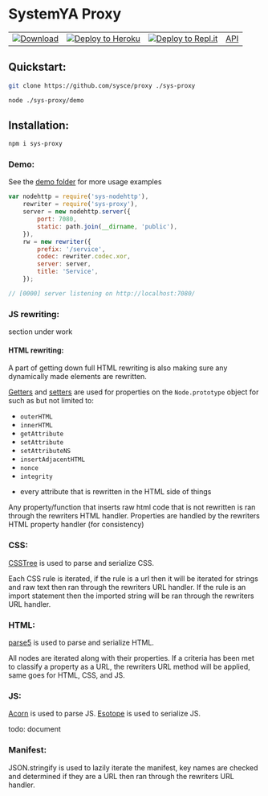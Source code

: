 # SystemYA Proxy

|||||
| --- | --- | --- | --- |
| [![Download](https://img.shields.io/npm/dw/sys-proxy?style=for-the-badge)](https://www.npmjs.com/package/sys-proxy) | [![Deploy to Heroku](https://img.shields.io/badge/depoly-heroku-purple?style=for-the-badge)](https://heroku.com/deploy?template=https://github.com/sysce/proxy) | [![Deploy to Repl.it](https://img.shields.io/badge/depoly-repl.it-171d2d?style=for-the-badge)](https://repl.it/github/sysce/proxy) | [API](./api.md) |


## Quickstart:

```sh
git clone https://github.com/sysce/proxy ./sys-proxy

node ./sys-proxy/demo
```

## Installation:

```sh
npm i sys-proxy
```

### Demo:

See the [demo folder](demo/) for more usage examples

```js
var nodehttp = require('sys-nodehttp'),
	rewriter = require('sys-proxy'),
	server = new nodehttp.server({
		port: 7080,
		static: path.join(__dirname, 'public'),
	}),
	rw = new rewriter({
		prefix: '/service',
		codec: rewriter.codec.xor,
		server: server,
		title: 'Service',
	});

// [0000] server listening on http://localhost:7080/
```

### JS rewriting:

section under work

#### HTML rewriting:

A part of getting down full HTML rewriting is also making sure any dynamically made elements are rewritten.

[Getters](https://developer.mozilla.org/en-US/docs/Web/JavaScript/Reference/Functions/get) and [setters](https://developer.mozilla.org/en-US/docs/Web/JavaScript/Reference/Functions/set) are used for properties on the `Node.prototype` object for such as but not limited to:

- `outerHTML`
- `innerHTML`
- `getAttribute`
- `setAttribute`
- `setAttributeNS`
- `insertAdjacentHTML`
- `nonce`
- `integrity`
+ every attribute that is rewritten in the HTML side of things

Any property/function that inserts raw html code that is not rewritten is ran through the rewriters HTML handler.
Properties are handled by the rewriters HTML property handler (for consistency)

### CSS:

[CSSTree](https://github.com/csstree/csstree) is used to parse and serialize CSS.

Each CSS rule is iterated, if the rule is a url then it will be iterated for strings and raw text then ran through the rewriters URL handler. If the rule is an import statement then the imported string will be ran through the rewriters URL handler.

### HTML:

[parse5](https://github.com/inikulin/parse5) is used to parse and serialize HTML.

All nodes are iterated along with their properties. If a criteria has been met to classify a property as a URL, the rewriters URL method will be applied, same goes for HTML, CSS, and JS.

### JS:

[Acorn](https://github.com/acornjs/acorn) is used to parse JS.
[Esotope](https://github.com/inikulin/esotope) is used to serialize JS.

todo: document

### Manifest:

JSON.stringify is used to lazily iterate the manifest, key names are checked and determined if they are a URL then ran through the rewriters URL handler.